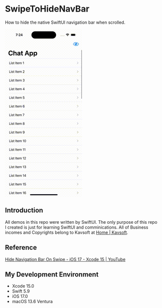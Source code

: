# SwipeToHideNavBar
How to hide the native SwiftUI navigation bar when scrolled.

<img src="https://github.com/hackenbacker/image-host/blob/main/imgs/SwipeToHideNavBar/SwipeToHideNavBar-256.gif">

## Introduction

All demos in this repo were written by SwiftUI. The only purpose of this repo I created is just for learning SwiftUI and comminications. All of Business incomes and Copyrights belong to Kavsoft at [Home | Kavsoft](https://kavsoft.dev).

## Reference
 [Hide Navigation Bar On Swipe - iOS 17 - Xcode 15 | YouTube](https://youtu.be/_oFMZaXIgPc?si=ZPcJCE5Bjnogfk40)

## My Development Environment
* Xcode 15.0
* Swift 5.9
* iOS 17.0
* macOS 13.6 Ventura

